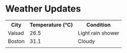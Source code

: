 # Weather Updates

<!-- WEATHER-UPDATE-START -->
<table><tr><th>City</th><th>Temperature (°C)</th><th>Condition</th></tr><tr><td>Valsad</td><td>26.5</td><td>Light rain shower</td></tr><tr><td>Boston</td><td>31.1</td><td>Cloudy</td></tr><tr><td></td><td></td><td></td></tr></table>
<!-- WEATHER-UPDATE-END -->
